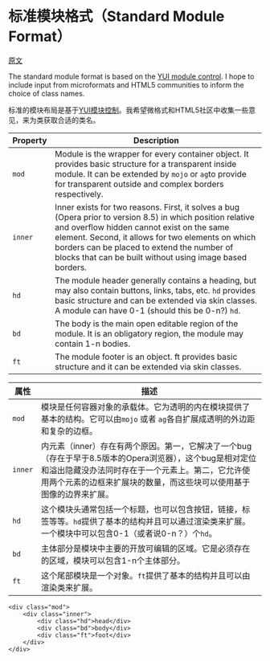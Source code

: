 # 标准模块格式（Standard Module Format）

[原文](https://github.com/stubbornella/oocss/wiki/Standard-Module-Format)

The standard module format is based on the [YUI module control](http://developer.yahoo.com/yui/examples/container:/module.html).  I hope to include input from microformats and HTML5 communities to inform the choice of class names.

标准的模块布局是基于[YUI模块控制](http://developer.yahoo.com/yui/examples/container:/module.html)。我希望微格式和HTML5社区中收集一些意见，来为类获取合适的类名。

| Property | Description |
| --------- |---------|
| `mod` | Module is the wrapper for every container object. It provides basic structure for a transparent inside module. It can be extended by `mojo` or `ag`to provide for transparent outside and complex borders respectively.  |
| `inner` | Inner exists for two reasons. First, it solves a bug (Opera prior to version 8.5) in which position relative and overflow hidden cannot exist on the same element. Second, it allows for two elements on which borders can be placed to extend the number of blocks that can be built without using image based borders.  |
| `hd` | The module header generally contains a heading, but may also contain buttons, links, tabs, etc. `hd` provides basic structure and can be extended via skin classes. A module can have 0-1 (should this be 0-n?) `hd`.  |
| `bd` | The body is the main open editable region of the module. It is an obligatory region, the module may contain 1-n bodies.  |
| `ft` | The module footer is an object. ft provides basic structure and it can be extended via skin classes.  |

| 属性 | 描述 |
| --------- |---------|
| `mod` | 模块是任何容器对象的承载体。它为透明的内在模块提供了基本的结构。它可以由`mojo` 或者 `ag`各自扩展成透明的外边距和复杂的边框。 |
| `inner` | 内元素（inner）存在有两个原因。第一，它解决了一个bug（存在于早于8.5版本的Opera浏览器），这个bug是相对定位和溢出隐藏没办法同时存在于一个元素上。第二，它允许使用两个元素的边框来扩展块的数量，而这些块可以使用基于图像的边界来扩展。 |
| `hd` | 这个模块头通常包括一个标题，也可以包含按钮，链接，标签等等。`hd`提供了基本的结构并且可以通过渲染类来扩展。一个模块中可以包含0-1（或者说0-n？）个`hd`。 |
| `bd` | 主体部分是模块中主要的开放可编辑的区域。它是必须存在的区域，模块可以包含1-n个主体部分。 |
| `ft` | 这个尾部模块是一个对象。`ft`提供了基本的结构并且可以由渲染类来扩展。 |

```
<div class="mod">
	<div class="inner">
		<div class="hd">head</div>
		<div class="bd">body</div>
		<div class="ft">foot</div>
	</div>
</div>
```
